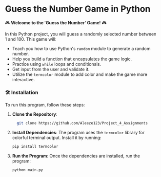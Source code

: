 # Guess the Number Game in Python
🎮 **Welcome to the 'Guess the Number' Game!** 🎮

In this Python project, you will guess a randomly selected number between 1 and 100. This game will:
- Teach you how to use Python's `random` module to generate a random number.
- Help you build a function that encapsulates the game logic.
- Practice using `while` loops and conditionals.
- Get input from the user and validate it.
- Utilize the `termcolor` module to add color and make the game more interactive.


### 🛠️ Installation

To run this program, follow these steps:

1. **Clone the Repository**:
    ```bash
      git clone https://github.com/Aleeze123/Project_4_Assignments
    ```

2. **Install Dependencies**:
    The program uses the `termcolor` library for colorful terminal output. Install it by running:
    ```bash
    pip install termcolor
    ```

3. **Run the Program**:
    Once the dependencies are installed, run the program:
    ```bash
    python main.py
    ```
